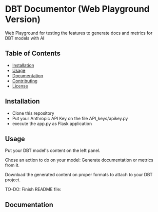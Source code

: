 # DBT Documentor (Web Playground Version)
Web Playground for testing the features to generate docs and metrics for DBT models with AI

## Table of Contents

- [Installation](#installation)
- [Usage](#usage)
- [Documentation](#documentation)
- [Contributing](#contributing)
- [License](#license)

## Installation

- Clone this repository
- Put your Anthropic API Key on the file API_keys/apikey.py
- execute the app.py as Flask application


## Usage
Put your DBT model's content on the left panel.

Chose an action to do on your model: Generate documentation or metrics from it.

Download the generated content on proper formats to attach to your DBT project.

TO-DO: Finish README file:

## Documentation
